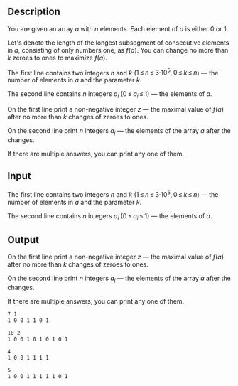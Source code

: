 ## Description

<div><p>You are given an array <span class="tex-span"><i>a</i></span> with <span class="tex-span"><i>n</i></span> elements. Each element of <span class="tex-span"><i>a</i></span> is either <span class="tex-span">0</span> or <span class="tex-span">1</span>.</p><p>Let's denote the length of the longest subsegment of consecutive elements in <span class="tex-span"><i>a</i></span>, consisting of only numbers one, as <span class="tex-span"><i>f</i>(<i>a</i>)</span>. You can change no more than <span class="tex-span"><i>k</i></span> zeroes to ones to maximize <span class="tex-span"><i>f</i>(<i>a</i>)</span>.</p></div><div class="input-specification"><p>The first line contains two integers <span class="tex-span"><i>n</i></span> and <span class="tex-span"><i>k</i></span> (<span class="tex-span">1 ≤ <i>n</i> ≤ 3·10<sup class="upper-index">5</sup>, 0 ≤ <i>k</i> ≤ <i>n</i></span>) — the number of elements in <span class="tex-span"><i>a</i></span> and the parameter <span class="tex-span"><i>k</i></span>.</p><p>The second line contains <span class="tex-span"><i>n</i></span> integers <span class="tex-span"><i>a</i><sub class="lower-index"><i>i</i></sub></span> (<span class="tex-span">0 ≤ <i>a</i><sub class="lower-index"><i>i</i></sub> ≤ 1</span>) — the elements of <span class="tex-span"><i>a</i></span>.</p></div><div class="output-specification"><p>On the first line print a non-negative integer <span class="tex-span"><i>z</i></span> — the maximal value of <span class="tex-span"><i>f</i>(<i>a</i>)</span> after no more than <span class="tex-span"><i>k</i></span> changes of zeroes to ones.</p><p>On the second line print <span class="tex-span"><i>n</i></span> integers <span class="tex-span"><i>a</i><sub class="lower-index"><i>j</i></sub></span> — the elements of the array <span class="tex-span"><i>a</i></span> after the changes.</p><p>If there are multiple answers, you can print any one of them.</p></div>

## Input

<p>The first line contains two integers <span class="tex-span"><i>n</i></span> and <span class="tex-span"><i>k</i></span> (<span class="tex-span">1 ≤ <i>n</i> ≤ 3·10<sup class="upper-index">5</sup>, 0 ≤ <i>k</i> ≤ <i>n</i></span>) — the number of elements in <span class="tex-span"><i>a</i></span> and the parameter <span class="tex-span"><i>k</i></span>.</p><p>The second line contains <span class="tex-span"><i>n</i></span> integers <span class="tex-span"><i>a</i><sub class="lower-index"><i>i</i></sub></span> (<span class="tex-span">0 ≤ <i>a</i><sub class="lower-index"><i>i</i></sub> ≤ 1</span>) — the elements of <span class="tex-span"><i>a</i></span>.</p>

## Output

<p>On the first line print a non-negative integer <span class="tex-span"><i>z</i></span> — the maximal value of <span class="tex-span"><i>f</i>(<i>a</i>)</span> after no more than <span class="tex-span"><i>k</i></span> changes of zeroes to ones.</p><p>On the second line print <span class="tex-span"><i>n</i></span> integers <span class="tex-span"><i>a</i><sub class="lower-index"><i>j</i></sub></span> — the elements of the array <span class="tex-span"><i>a</i></span> after the changes.</p><p>If there are multiple answers, you can print any one of them.</p>





```input1
7 1
1 0 0 1 1 0 1

```




```input2
10 2
1 0 0 1 0 1 0 1 0 1

```




```output1
4
1 0 0 1 1 1 1

```




```output2
5
1 0 0 1 1 1 1 1 0 1

```


